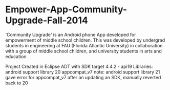 Empower-App-Community-Upgrade-Fall-2014
=======================================

'Community Upgrade' is an Android phone App developed for empowerment of middle school children. This was developed by undergrad students in engineering at FAU (Florida Atlantic University) in collaboration with a group of middle school children, and university students in arts and education

Project Created in Eclipse ADT with SDK target 4.4.2 - api19
Libraries: android support library 20 appcompat_v7 
  note: android support library 21 gave error for appcompat_v7 after an updating an SDK, manually reverted back to 20

